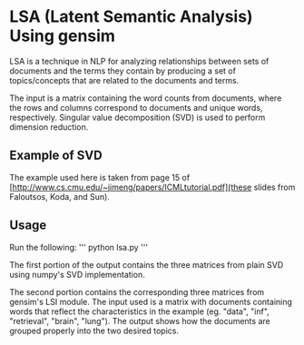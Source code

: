 # LSA (Latent Semantic Analysis) Using gensim

LSA is a technique in NLP for analyzing relationships between sets of documents and the terms they contain by producing a set of topics/concepts that are related to the documents and terms.

The input is a matrix containing the word counts from documents, where the rows and columns correspond to documents and unique words, respectively. Singular value decomposition (SVD) is used to perform dimension reduction.

## Example of SVD
The example used here is taken from page 15 of [http://www.cs.cmu.edu/~jimeng/papers/ICMLtutorial.pdf](these slides from Faloutsos, Koda, and Sun). 

## Usage
Run the following:
'''
python lsa.py
'''

The first portion of the output contains the three matrices from plain SVD using numpy's SVD implementation.

The second portion contains the corresponding three matrices from gensim's LSI module. The input used is a matrix with documents containing words that reflect the characteristics in the example (eg. "data", "inf", "retrieval", "brain", "lung"). The output shows how the documents are grouped properly into the two desired topics.
